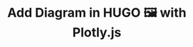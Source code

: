 ---
title: Add Diagram in HUGO 🖼️ with Plotly.js
linkTitle: Add Diagram in HUGO 🖼️
tags:
- HUGO
keywords:
- plotly.js
- HUGO
- diagrams
- Shortcodes
- webdev
- web development
svg: true
icon: 🌟
width: wide
series: ["HUGO"]
series_order: 1
---